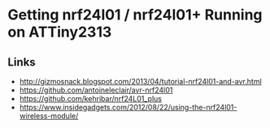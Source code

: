 # Getting nrf24l01 / nrf24l01+ Running on ATTiny2313

## Links
* http://gizmosnack.blogspot.com/2013/04/tutorial-nrf24l01-and-avr.html
* https://github.com/antoineleclair/avr-nrf24l01
* https://github.com/kehribar/nrf24L01_plus
* https://www.insidegadgets.com/2012/08/22/using-the-nrf24l01-wireless-module/